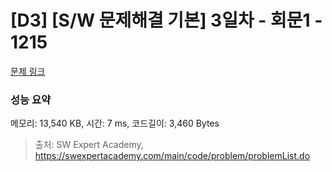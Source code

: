 # [D3] [S/W 문제해결 기본] 3일차 - 회문1 - 1215 

[문제 링크](https://swexpertacademy.com/main/code/problem/problemDetail.do?contestProbId=AV14QpAaAAwCFAYi) 

### 성능 요약

메모리: 13,540 KB, 시간: 7 ms, 코드길이: 3,460 Bytes



> 출처: SW Expert Academy, https://swexpertacademy.com/main/code/problem/problemList.do